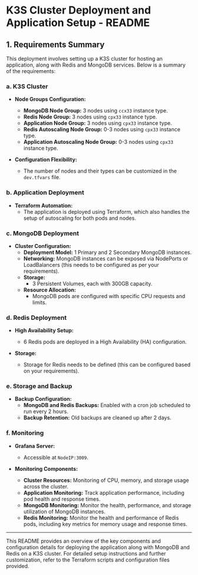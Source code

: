 # **K3S Cluster Deployment and Application Setup - README**

## **1. Requirements Summary**

This deployment involves setting up a K3S cluster for hosting an application, along with Redis and MongoDB services. Below is a summary of the requirements:

### **a. K3S Cluster**

- **Node Groups Configuration:**
  - **MongoDB Node Group:** 3 nodes using `ccx33` instance type.
  - **Redis Node Group:** 3 nodes using `cpx33` instance type.
  - **Application Node Group:** 3 nodes using `cpx33` instance type.
  - **Redis Autoscaling Node Group:** 0-3 nodes using `cpx33` instance type.
  - **Application Autoscaling Node Group:** 0-3 nodes using `cpx33` instance type.

- **Configuration Flexibility:**
  - The number of nodes and their types can be customized in the `dev.tfvars` file.

### **b. Application Deployment**

- **Terraform Automation:**
  - The application is deployed using Terraform, which also handles the setup of autoscaling for both pods and nodes.

### **c. MongoDB Deployment**

- **Cluster Configuration:**
  - **Deployment Model:** 1 Primary and 2 Secondary MongoDB instances.
  - **Networking:** MongoDB instances can be exposed via NodePorts or LoadBalancers (this needs to be configured as per your requirements).
  - **Storage:** 
    - 3 Persistent Volumes, each with 300GB capacity.
  - **Resource Allocation:**
    - MongoDB pods are configured with specific CPU requests and limits.

### **d. Redis Deployment**

- **High Availability Setup:**
  - 6 Redis pods are deployed in a High Availability (HA) configuration.
  
- **Storage:**
  - Storage for Redis needs to be defined (this can be configured based on your requirements).

### **e. Storage and Backup**

- **Backup Configuration:**
  - **MongoDB and Redis Backups:** Enabled with a cron job scheduled to run every 2 hours.
  - **Backup Retention:** Old backups are cleaned up after 2 days.

### **f. Monitoring**

- **Grafana Server:**
  - Accessible at `NodeIP:3009`.
  
- **Monitoring Components:**
  - **Cluster Resources:** Monitoring of CPU, memory, and storage usage across the cluster.
  - **Application Monitoring:** Track application performance, including pod health and response times.
  - **MongoDB Monitoring:** Monitor the health, performance, and storage utilization of MongoDB instances.
  - **Redis Monitoring:** Monitor the health and performance of Redis pods, including key metrics for memory usage and response times.

---

This README provides an overview of the key components and configuration details for deploying the application along with MongoDB and Redis on a K3S cluster. For detailed setup instructions and further customization, refer to the Terraform scripts and configuration files provided.
